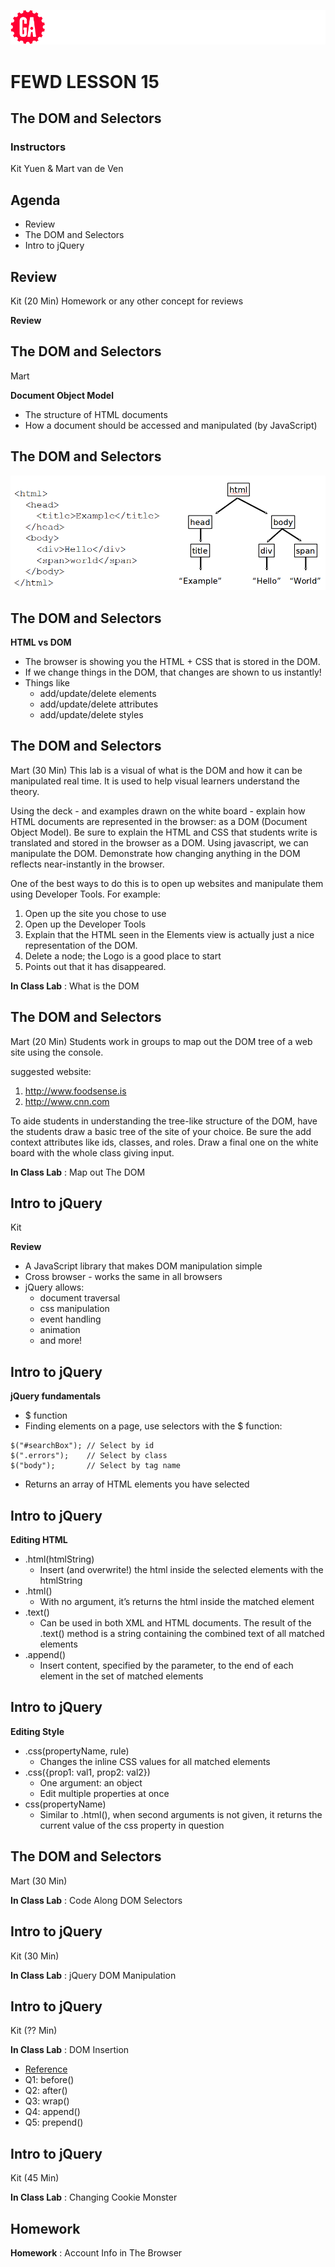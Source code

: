 ![General Assembly](assets/images/ga.png)
# FEWD LESSON 15

## The DOM and Selectors

### Instructors
Kit Yuen & Mart van de Ven 



## Agenda
<aside class="notes"></aside>

* Review 
* The DOM and Selectors
* Intro to jQuery



## Review
<aside class="notes">Kit (20 Min)
Homework or any other concept for reviews
</aside>

**Review**



## The DOM and Selectors
<aside class="notes">Mart</aside>

**Document Object Model**

* The structure of HTML documents
* How a document should be accessed and manipulated (by JavaScript)



## The DOM and Selectors
<aside class="notes"></aside>

![Document Object Model](assets/images/dom.png)



## The DOM and Selectors
<aside class="notes"></aside>

**HTML vs DOM**

* The browser is showing you the HTML + CSS that is stored in the DOM.
* If we change things in the DOM, that changes are shown to us instantly!
* Things like
  * add/update/delete elements
  * add/update/delete attributes
  * add/update/delete styles



## The DOM and Selectors
<aside class="notes">Mart (30 Min)
This lab is a visual of what is the DOM and how it can be manipulated real time.
It is used to help visual learners understand the theory.

Using the deck - and examples drawn on the white board - explain how HTML documents are represented in the browser: as a DOM (Document Object Model). Be sure to explain the HTML and CSS that students write is translated and stored in the browser as a DOM. Using javascript, we can manipulate the DOM. Demonstrate how changing anything in the DOM reflects near-instantly in the browser. 

One of the best ways to do this is to open up websites and manipulate them using Developer Tools. For example:
1. Open up the site you chose to use
2. Open up the Developer Tools
3. Explain that the HTML seen in the Elements view is actually just a nice representation of the DOM.
4. Delete a node; the Logo is a good place to start
5. Points out that it has disappeared.
</aside>

**In Class Lab** : What is the DOM



## The DOM and Selectors
<aside class="notes">Mart (20 Min)
Students work in groups to map out the DOM tree of a web site using the console.

suggested website:
1. http://www.foodsense.is
2. http://www.cnn.com

To aide students in understanding the tree-like structure of the DOM, have the students draw a basic tree of the site of your choice.
Be sure the add context attributes like ids, classes, and roles. Draw a final one on the white board with the whole class giving input.
</aside>

**In Class Lab** : Map out The DOM



## Intro to jQuery
<aside class="notes">Kit</aside>

**Review**

* A JavaScript library that makes DOM manipulation simple
* Cross browser - works the same in all browsers
* jQuery allows:
  * document traversal
  * css manipulation
  * event handling
  * animation
  * and more!



## Intro to jQuery
<aside class="notes"></aside>

**jQuery fundamentals**

* $ function
* Finding elements on a page, use selectors with the $ function:

```
$("#searchBox"); // Select by id
$(".errors");    // Select by class
$("body");       // Select by tag name
```

* Returns an array of HTML elements you have selected



## Intro to jQuery
<aside class="notes"></aside>

**Editing HTML**

* .html(htmlString)
  * Insert (and overwrite!) the html inside the selected elements with the htmlString
* .html()
  * With no argument, it’s returns the html inside the matched element
* .text()
  * Can be used in both XML and HTML documents. The result of the .text() method is a string containing the combined text of all matched elements
* .append()
  * Insert content, specified by the parameter, to the end of each element in the set of matched elements



## Intro to jQuery
<aside class="notes"></aside>

**Editing Style**

* .css(propertyName, rule)
  * Changes the inline CSS values for all matched elements
* .css({prop1: val1, prop2: val2})
  * One argument: an object
  * Edit multiple properties at once
* css(propertyName)
  * Similar to .html(), when second arguments is not given, it returns the current value of the css property in question




## The DOM and Selectors
<aside class="notes">Mart (30 Min)</aside>

**In Class Lab** : Code Along DOM Selectors




## Intro to jQuery
<aside class="notes">Kit (30 Min)</aside>

**In Class Lab** : jQuery DOM Manipulation



## Intro to jQuery
<aside class="notes">Kit (?? Min)</aside>

**In Class Lab** : DOM Insertion

* [Reference](http://api.jquery.com/category/manipulation/)
* Q1: before()
* Q2: after()
* Q3: wrap()
* Q4: append()
* Q5: prepend()



## Intro to jQuery
<aside class="notes">Kit (45 Min)</aside>

**In Class Lab** : Changing Cookie Monster



## Homework
<aside class="notes"></aside>

**Homework** : Account Info in The Browser